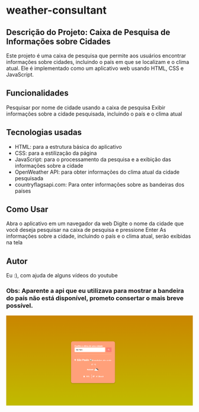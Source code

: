 # weather-consultant
## Descrição do Projeto: Caixa de Pesquisa de Informações sobre Cidades
Este projeto é uma caixa de pesquisa que permite aos usuários encontrar informações sobre cidades, incluindo o país em que se localizam e o clima atual. Ele é implementado como um aplicativo web usando HTML, CSS e JavaScript.

## Funcionalidades
Pesquisar por nome de cidade usando a caixa de pesquisa
Exibir informações sobre a cidade pesquisada, incluindo o país e o clima atual

## Tecnologias usadas
- HTML: para a estrutura básica do aplicativo
- CSS: para a estilização da página
- JavaScript: para o processamento da pesquisa e a exibição das informações sobre a cidade
- OpenWeather API: para obter informações do clima atual da cidade pesquisada
- countryflagsapi.com: Para onter informações sobre as bandeiras dos países

## Como Usar
Abra o aplicativo em um navegador da web
Digite o nome da cidade que você deseja pesquisar na caixa de pesquisa e pressione Enter
As informações sobre a cidade, incluindo o país e o clima atual, serão exibidas na tela

## Autor
Eu :), com ajuda de alguns vídeos do youtube

### Obs: Aparente a api que eu utilizava para mostrar a bandeira do país não está disponível, prometo consertar o mais breve possível.

![](tela.png)
